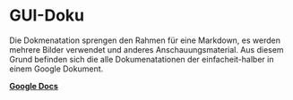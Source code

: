 # GUI-Doku

Die Dokmenatation sprengen den Rahmen für eine Markdown, es werden mehrere Bilder verwendet und anderes Anschauungsmaterial.
Aus diesem Grund befinden sich die alle Dokumenatationen der einfacheit-halber in einem Google Dokument.

**[Google Docs](https://docs.google.com/document/d/1JMGLcfbs8KzxF_zfKBePersd-7iInHD2hQcOE3sAdLk/edit?tab=t.0#heading=h.nhkrx8i5d2i6)**
